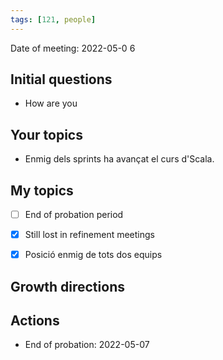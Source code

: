 ```yaml
---
tags: [121, people]
---
```


Date of meeting: 2022-05-0                                                                                                                                                              6

## Initial questions
- How are you
 
## Your topics
- Enmig dels sprints ha avançat el curs d'Scala.
## My topics
- [ ] End of probation period
- [x] Still lost in refinement meetings
- [x] Posició enmig de tots dos equips


## Growth directions

## Actions
- End of probation: 2022-05-07
